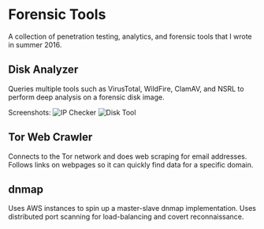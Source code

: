# Forensic Tools

A collection of penetration testing, analytics, and forensic tools that I wrote in summer 2016.

## Disk Analyzer

Queries multiple tools such as VirusTotal, WildFire, ClamAV, and NSRL to perform deep analysis on a forensic disk image.

Screenshots:
![IP Checker](http://i.imgur.com/znjFCK8.png)
![Disk Tool](http://i.imgur.com/uEAAkhy.png)

## Tor Web Crawler

Connects to the Tor network and does web scraping for email addresses. Follows links on webpages so it can quickly find data for a specific domain.

## dnmap

Uses AWS instances to spin up a master-slave dnmap implementation. Uses distributed port scanning for load-balancing and covert reconnaissance.
